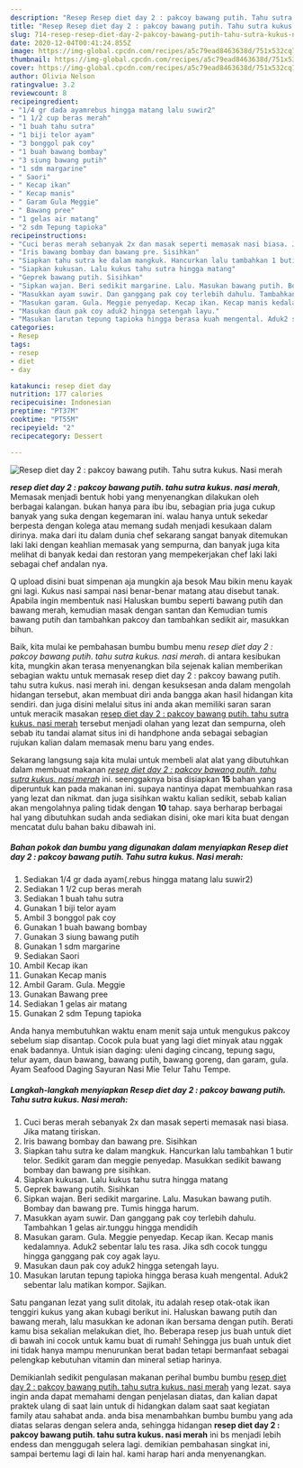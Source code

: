 ```yaml
---
description: "Resep Resep diet day 2 : pakcoy bawang putih. Tahu sutra kukus. Nasi merah, Anti Gagal"
title: "Resep Resep diet day 2 : pakcoy bawang putih. Tahu sutra kukus. Nasi merah, Anti Gagal"
slug: 714-resep-resep-diet-day-2-pakcoy-bawang-putih-tahu-sutra-kukus-nasi-merah-anti-gagal
date: 2020-12-04T00:41:24.855Z
image: https://img-global.cpcdn.com/recipes/a5c79ead8463638d/751x532cq70/resep-diet-day-2-pakcoy-bawang-putih-tahu-sutra-kukus-nasi-merah-foto-resep-utama.jpg
thumbnail: https://img-global.cpcdn.com/recipes/a5c79ead8463638d/751x532cq70/resep-diet-day-2-pakcoy-bawang-putih-tahu-sutra-kukus-nasi-merah-foto-resep-utama.jpg
cover: https://img-global.cpcdn.com/recipes/a5c79ead8463638d/751x532cq70/resep-diet-day-2-pakcoy-bawang-putih-tahu-sutra-kukus-nasi-merah-foto-resep-utama.jpg
author: Olivia Nelson
ratingvalue: 3.2
reviewcount: 8
recipeingredient:
- "1/4 gr dada ayamrebus hingga matang lalu suwir2"
- "1 1/2 cup beras merah"
- "1 buah tahu sutra"
- "1 biji telor ayam"
- "3 bonggol pak coy"
- "1 buah bawang bombay"
- "3 siung bawang putih"
- "1 sdm margarine"
- " Saori"
- " Kecap ikan"
- " Kecap manis"
- " Garam Gula Meggie"
- " Bawang pree"
- "1 gelas air matang"
- "2 sdm Tepung tapioka"
recipeinstructions:
- "Cuci beras merah sebanyak 2x dan masak seperti memasak nasi biasa. Jika matang tiriskan."
- "Iris bawang bombay dan bawang pre. Sisihkan"
- "Siapkan tahu sutra ke dalam mangkuk. Hancurkan lalu tambahkan 1 butir telor. Sedikit garam dan meggie penyedap. Masukkan sedikit bawang bombay dan bawang pre sisihkan."
- "Siapkan kukusan. Lalu kukus tahu sutra hingga matang"
- "Geprek bawang putih. Sisihkan"
- "Sipkan wajan. Beri sedikit margarine. Lalu. Masukan bawang putih. Bombay dan bawang pre. Tumis hingga harum."
- "Masukkan ayam suwir. Dan ganggang pak coy terlebih dahulu. Tambahkan 1 gelas air.tunggu hingga mendidih"
- "Masukan garam. Gula. Meggie penyedap. Kecap ikan. Kecap manis kedalamnya. Aduk2 sebentar lalu tes rasa. Jika sdh cocok tunggu hingga ganggang pak coy agak layu."
- "Masukan daun pak coy aduk2 hingga setengah layu."
- "Masukan larutan tepung tapioka hingga berasa kuah mengental. Aduk2 sebentar lalu matikan kompor. Sajikan."
categories:
- Resep
tags:
- resep
- diet
- day

katakunci: resep diet day 
nutrition: 177 calories
recipecuisine: Indonesian
preptime: "PT37M"
cooktime: "PT55M"
recipeyield: "2"
recipecategory: Dessert

---
```



![Resep diet day 2 : pakcoy bawang putih. Tahu sutra kukus. Nasi merah](https://img-global.cpcdn.com/recipes/a5c79ead8463638d/751x532cq70/resep-diet-day-2-pakcoy-bawang-putih-tahu-sutra-kukus-nasi-merah-foto-resep-utama.jpg)

<b><i>resep diet day 2 : pakcoy bawang putih. tahu sutra kukus. nasi merah</i></b>, Memasak menjadi bentuk hobi yang menyenangkan dilakukan oleh berbagai kalangan. bukan hanya para ibu ibu, sebagian pria juga cukup banyak yang suka dengan kegemaran ini. walau hanya untuk sekedar berpesta dengan kolega atau memang sudah menjadi kesukaan dalam dirinya. maka dari itu dalam dunia chef sekarang sangat banyak ditemukan laki laki dengan keahlian memasak yang sempurna, dan banyak juga kita melihat di banyak kedai dan restoran yang mempekerjakan chef laki laki sebagai chef andalan nya.

Q upload disini buat simpenan aja mungkin aja besok Mau bikin menu kayak gni lagi. Kukus nasi sampai nasi benar-benar matang atau disebut tanak. Apabila ingin membentuk nasi Haluskan bumbu seperti bawang putih dan bawang merah, kemudian masak dengan santan dan Kemudian tumis bawang putih dan tambahkan pakcoy dan tambahkan sedikit air, masukkan bihun.

Baik, kita mulai ke pembahasan bumbu bumbu menu <i>resep diet day 2 : pakcoy bawang putih. tahu sutra kukus. nasi merah</i>. di antara kesibukan kita, mungkin akan terasa menyenangkan bila sejenak kalian memberikan sebagian waktu untuk memasak resep diet day 2 : pakcoy bawang putih. tahu sutra kukus. nasi merah ini. dengan kesuksesan anda dalam mengolah hidangan tersebut, akan membuat diri anda bangga akan hasil hidangan kita sendiri. dan juga disini melalui situs ini anda akan memiliki saran saran untuk meracik masakan <u>resep diet day 2 : pakcoy bawang putih. tahu sutra kukus. nasi merah</u> tersebut menjadi olahan yang lezat dan sempurna, oleh sebab itu tandai alamat situs ini di handphone anda sebagai sebagian rujukan kalian dalam memasak menu baru yang endes.


Sekarang langsung saja kita mulai untuk membeli alat alat yang dibutuhkan dalam membuat makanan <u><i>resep diet day 2 : pakcoy bawang putih. tahu sutra kukus. nasi merah</i></u> ini. seenggaknya bisa disiapkan <b>15</b> bahan yang diperuntuk kan pada makanan ini. supaya nantinya dapat membuahkan rasa yang lezat dan nikmat. dan juga sisihkan waktu kalian sedikit, sebab kalian akan mengolahnya paling tidak dengan <b>10</b> tahap. saya berharap berbagai hal yang dibutuhkan sudah anda sediakan disini, oke mari kita buat dengan mencatat dulu bahan baku dibawah ini.

<!--inarticleads1-->

##### Bahan pokok dan bumbu yang digunakan dalam menyiapkan Resep diet day 2 : pakcoy bawang putih. Tahu sutra kukus. Nasi merah:

1. Sediakan 1/4 gr dada ayam(.rebus hingga matang lalu suwir2)
1. Sediakan 1 1/2 cup beras merah
1. Sediakan 1 buah tahu sutra
1. Gunakan 1 biji telor ayam
1. Ambil 3 bonggol pak coy
1. Gunakan 1 buah bawang bombay
1. Gunakan 3 siung bawang putih
1. Gunakan 1 sdm margarine
1. Sediakan  Saori
1. Ambil  Kecap ikan
1. Gunakan  Kecap manis
1. Ambil  Garam. Gula. Meggie
1. Gunakan  Bawang pree
1. Sediakan 1 gelas air matang
1. Gunakan 2 sdm Tepung tapioka


Anda hanya membutuhkan waktu enam menit saja untuk mengukus pakcoy sebelum siap disantap. Cocok pula buat yang lagi diet minyak atau nggak enak badannya. Untuk isian daging: uleni daging cincang, tepung sagu, telur ayam, daun bawang, bawang putih, bawang goreng, dan garam, gula. Ayam Seafood Daging Sayuran Nasi Mie Telur Tahu Tempe. 

<!--inarticleads2-->

##### Langkah-langkah menyiapkan Resep diet day 2 : pakcoy bawang putih. Tahu sutra kukus. Nasi merah:

1. Cuci beras merah sebanyak 2x dan masak seperti memasak nasi biasa. Jika matang tiriskan.
1. Iris bawang bombay dan bawang pre. Sisihkan
1. Siapkan tahu sutra ke dalam mangkuk. Hancurkan lalu tambahkan 1 butir telor. Sedikit garam dan meggie penyedap. Masukkan sedikit bawang bombay dan bawang pre sisihkan.
1. Siapkan kukusan. Lalu kukus tahu sutra hingga matang
1. Geprek bawang putih. Sisihkan
1. Sipkan wajan. Beri sedikit margarine. Lalu. Masukan bawang putih. Bombay dan bawang pre. Tumis hingga harum.
1. Masukkan ayam suwir. Dan ganggang pak coy terlebih dahulu. Tambahkan 1 gelas air.tunggu hingga mendidih
1. Masukan garam. Gula. Meggie penyedap. Kecap ikan. Kecap manis kedalamnya. Aduk2 sebentar lalu tes rasa. Jika sdh cocok tunggu hingga ganggang pak coy agak layu.
1. Masukan daun pak coy aduk2 hingga setengah layu.
1. Masukan larutan tepung tapioka hingga berasa kuah mengental. Aduk2 sebentar lalu matikan kompor. Sajikan.


Satu panganan lezat yang sulit ditolak, itu adalah resep otak-otak ikan tenggiri kukus yang akan kubagi berikut ini. Haluskan bawang putih dan bawang merah, lalu masukkan ke adonan ikan bersama dengan putih. Berati kamu bisa sekalian melakukan diet, lho. Beberapa resep jus buah untuk diet di bawah ini cocok untuk kamu buat di rumah! Sehingga jus buah untuk diet ini tidak hanya mampu menurunkan berat badan tetapi bermanfaat sebagai pelengkap kebutuhan vitamin dan mineral setiap harinya. 

Demikianlah sedikit pengulasan makanan perihal bumbu bumbu <u>resep diet day 2 : pakcoy bawang putih. tahu sutra kukus. nasi merah</u> yang lezat. saya ingin anda dapat memahami dengan penjelasan diatas, dan kalian dapat praktek ulang di saat lain untuk di hidangkan dalam saat saat kegiatan family atau sahabat anda. anda bisa menambahkan bumbu bumbu yang ada diatas selaras dengan selera anda, sehingga hidangan <b>resep diet day 2 : pakcoy bawang putih. tahu sutra kukus. nasi merah</b> ini bs menjadi lebih endess dan menggugah selera lagi. demikian pembahasan singkat ini, sampai bertemu lagi di lain hal. kami harap hari anda menyenangkan.
